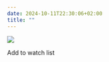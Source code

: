 ```yaml
---
date: 2024-10-11T22:30:06+02:00
title: ""
---
```

![](/img/photos/2024-10-11-22-29-51.jpeg)

Add to watch list